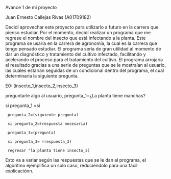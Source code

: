 Avance 1 de mi proyecto

Juan Ernesto Callejas Rivas (A01709182)

Decidí aprovechar este proyecto para utilizarlo a futuro en la carrera que pienso estudiar.
Por el momento, decidí realizar un programa que me regrese el nombre del insecto que está infectando a la planta. Este programa se usaría en la carrera de agronomía, la cual es la carrera que tengo pensado estudiar. 
El programa sería de gran utilidad al momento de dar un diagnóstico y tratamiento del cultivo infectado, facilitando y acelerando el proceso para el tratamiento del cultivo.
El programa arrojaría el resultado gracias a una serie de preguntas que se le mostraían al usuario, las cuales estarían seguidas de un condicional dentro del programa, el cual determinaría la siguiente pregunta.


E0: (insecto_1,insecto_2,insecto_3)

preguntarle algo al usuario, pregunta_1=¿La planta tiene manchas?

si pregunta_1 =si
     
     pregunta_2=(siguiente pregunta)
     
     si pregunta_2=(respuesta necesaria)
     
     pregunta_3=(pregunta)
     
     si pregunta_3= (respuesta_3)
     
     regresar "la planta tiene insecto_2)
     
     
Esto va a variar según las respuestas que se le dan al programa, el algoritmo ejemplifica un solo caso, reduciéndolo para una fácil explicaciónn.     
     
     


